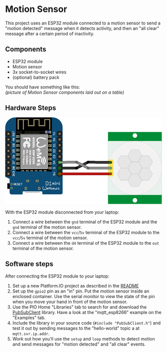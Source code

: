 # Motion Sensor

This project uses an ESP32 module connected to a motion sensor to send a "motion detected" message when it detects activity, and then an "all clear" message after a certain period of inactivity.

## Components
* ESP32 module
* Motion sensor
* 3x socket-to-socket wires
* (optional) battery pack

You should have something like this:  
*(picture of Motion Sensor components laid out on a table)*

## Hardware Steps

![Motion Sensor](motion-sensor.png)

With the ESP32 module disconnected from your laptop:

1. Connect a wire between the `gnd` terminal of the ESP32 module and the `gnd` terminal of the motion sensor.
2. Connect a wire between the `vcc`/`5v` terminal of the ESP32 module to the `vcc`/`5v` terminal of the motion sensor.
3. Connect a wire between the `d4` terminal of the ESP32 module to the `out` terminal of the motion sensor.

## Software steps

After connecting the ESP32 module to your laptop:

1. Set up a new Platform․IO project as described in the [README](README.md#getting-started)
2. Set up the `gpio2` pin as an "in" pin. Put the motion sensor inside an enclosed container. Use the serial monitor to view the state of the pin when you move your hand in front of the motion sensor.
3. Use the PIO Home "Libraries" tab to search for and download the [PubSubClient](https://pubsubclient.knolleary.net) library. Have a look at the "mqtt_esp8266" example on the "Examples" tab.
4. Include the library in your source code (`#include "PubSubClient.h"`) and test it out by sending messages to the "hello-world" topic a at `mqtt.svr.ip.addr`.
5. Work out how you'll use the `setup` and `loop` methods to detect motion and send messages for "motion detected" and "all clear" events.